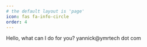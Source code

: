 ```yaml
---
# the default layout is 'page'
icon: fas fa-info-circle
order: 4
---
```

Hello, what can I do for you?
yannick@ymrtech dot com
